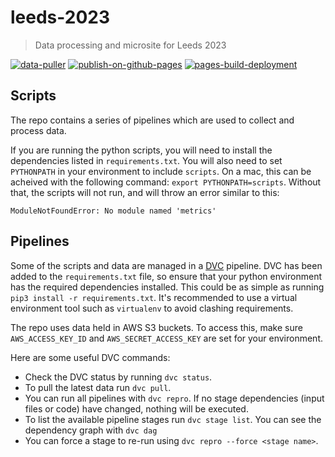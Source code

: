 # leeds-2023

> Data processing and microsite for Leeds 2023

[![data-puller](https://github.com/open-innovations/leeds-2023/actions/workflows/data-puller.yml/badge.svg)](https://github.com/open-innovations/leeds-2023/actions/workflows/data-puller.yml)
[![publish-on-github-pages](https://github.com/open-innovations/leeds-2023/actions/workflows/deploy-site.yml/badge.svg)](https://github.com/open-innovations/leeds-2023/actions/workflows/deploy-site.yml)
[![pages-build-deployment](https://github.com/open-innovations/leeds-2023/actions/workflows/pages/pages-build-deployment/badge.svg?branch=gh-pages)](https://github.com/open-innovations/leeds-2023/actions/workflows/pages/pages-build-deployment)

## Scripts

The repo contains a series of pipelines which are used to collect and process data.

If you are running the python scripts, you will need to install the dependencies listed in `requirements.txt`.
You will also need to set `PYTHONPATH` in your environment to include `scripts`. On a mac, this can be acheived
with the following command: `export PYTHONPATH=scripts`. Without that, the scripts will not run, and will throw
an error similar to this:

```
ModuleNotFoundError: No module named 'metrics'
```

## Pipelines

Some of the scripts and data are managed in a [DVC](https://dvc.org/) pipeline.
DVC has been added to the `requirements.txt` file, so ensure that your python
environment has the required dependencies installed. This could be as simple as
running `pip3 install -r requirements.txt`. It's recommended to use a virtual
environment tool such as `virtualenv` to avoid clashing requirements.

The repo uses data held in AWS S3 buckets. To access this, make sure
`AWS_ACCESS_KEY_ID` and `AWS_SECRET_ACCESS_KEY` are set for your environment.

Here are some useful DVC commands:

* Check the DVC status by running `dvc status`.
* To pull the latest data run `dvc pull`.
* You can run all pipelines with `dvc repro`. If no stage dependencies (input
  files or code) have changed, nothing will be executed.
* To list the available pipeline stages run `dvc stage list`. You can see the
  dependency graph with `dvc dag`
* You can force a stage to re-run using `dvc repro --force <stage name>`.
